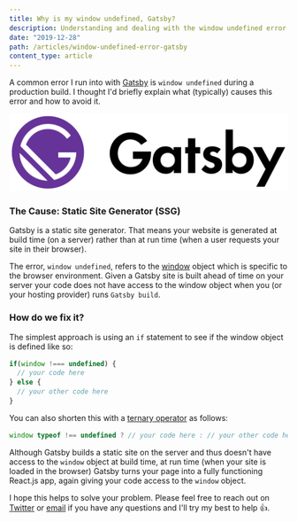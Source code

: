 ```yaml
---
title: Why is my window undefined, Gatsby?
description: Understanding and dealing with the window undefined error during a Gatsby build.
date: "2019-12-28"
path: /articles/window-undefined-error-gatsby
content_type: article
---
```


A common error I run into with [Gatsby](https://gatsbyjs.org) is `window undefined` during a production build. I thought I'd briefly explain what (typically) causes this error and how to avoid it.

![Gatsby](../../../src/images/Gatsby_Logo.png)

### The Cause: Static Site Generator (SSG)

Gatsby is a static site generator. That means your website is generated at build time (on a server) rather than at run time (when a user requests your site in their browser).

The error, `window undefined`, refers to the [window](https://developer.mozilla.org/en-US/docs/Web/API/Window) object which is specific to the browser environment. Given a Gatsby site is built ahead of time on your server your code does not have access to the window object when you (or your hosting provider) runs `Gatsby build`.

### How do we fix it?

The simplest approach is using an `if` statement to see if the window object is defined like so:

```javascript
if(window !=== undefined) {
  // your code here
} else {
  // your other code here
}
```

You can also shorten this with a [ternary operator](https://developer.mozilla.org/en-US/docs/Web/JavaScript/Reference/Operators/Conditional_Operator) as follows:

```javascript
window typeof !== undefined ? // your code here : // your other code here
```

Although Gatsby builds a static site on the server and thus doesn't have access to the `window` object at build time, at run time (when your site is loaded in the browser) Gatsby turns your page into a fully functioning React.js app, again giving your code access to the `window` object.

I hope this helps to solve your problem. Please feel free to reach out on [Twitter](https://twitter.com/kempsterrrr) or [email](mailto:kempsterwilliam@gmail.com) if you have any questions and I'll try my best to help 👍.
